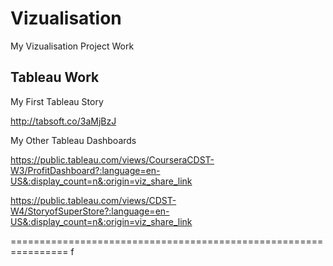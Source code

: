 # Vizualisation

My Vizualisation Project Work


## Tableau Work


My First Tableau Story 

  http://tabsoft.co/3aMjBzJ


My Other Tableau Dashboards

https://public.tableau.com/views/CourseraCDST-W3/ProfitDashboard?:language=en-US&:display_count=n&:origin=viz_share_link

https://public.tableau.com/views/CDST-W4/StoryofSuperStore?:language=en-US&:display_count=n&:origin=viz_share_link

================================================================
f
